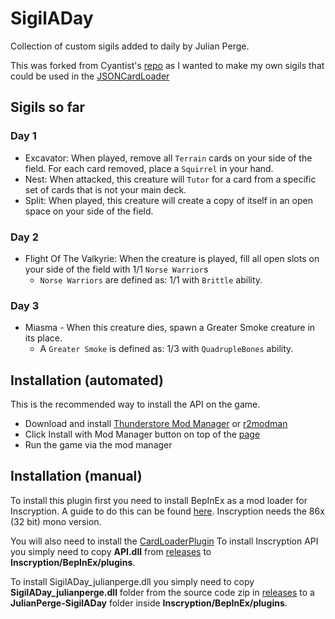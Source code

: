 # SigilADay
Collection of custom sigils added to daily by Julian Perge.

This was forked from Cyantist's [repo](https://github.com/ScottWilson0903/SigilADay/) as I wanted to make my own sigils that could be used in the [JSONCardLoader](https://github.com/MADH95/JSONLoaderPlugin)

## Sigils so far
### Day 1
- Excavator: When played, remove all `Terrain` cards on your side of the field. For each card removed, place a `Squirrel` in your hand.
- Nest: When attacked, this creature will `Tutor` for a card from a specific set of cards that is not your main deck.
- Split: When played, this creature will create a copy of itself in an open space on your side of the field.

### Day 2
- Flight Of The Valkyrie: When the creature is played, fill all open slots on your side of the field with 1/1 `Norse Warrior`s
  * `Norse Warriors` are defined as: 1/1 with `Brittle` ability.

### Day 3
- Miasma - When this creature dies, spawn a Greater Smoke creature in its place.
  * A `Greater Smoke` is defined as: 1/3 with `QuadrupleBones` ability. 

## Installation (automated)
This is the recommended way to install the API on the game.

- Download and install [Thunderstore Mod Manager](https://www.overwolf.com/app/Thunderstore-Thunderstore_Mod_Manager) or [r2modman](https://timberborn.thunderstore.io/package/ebkr/r2modman/)
- Click Install with Mod Manager button on top of the [page](https://inscryption.thunderstore.io/package/Cyantist/SigilADay/)
- Run the game via the mod manager

## Installation (manual)
To install this plugin first you need to install BepInEx as a mod loader for Inscryption. A guide to do this can be found [here](https://docs.bepinex.dev/articles/user_guide/installation/index.html#where-to-download-bepinex). Inscryption needs the 86x (32 bit) mono version.

You will also need to install the [CardLoaderPlugin](https://github.com/ScottWilson0903/InscryptionAPI)
To install Inscryption API you simply need to copy **API.dll** from [releases](https://github.com/ScottWilson0903/InscryptionAPI/releases) to **Inscryption/BepInEx/plugins**.

To install SigilADay_julianperge.dll you simply need to copy **SigilADay_julianperge.dll** folder from the source code zip in [releases](https://github.com/julian-perge/SigilADay/releases) to a **JulianPerge-SigilADay** folder inside **Inscryption/BepInEx/plugins**.